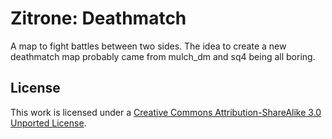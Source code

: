 # Zitrone: Deathmatch #
A map to fight battles between two sides. The idea to create a new deathmatch map probably came from mulch_dm and sq4 being all boring.

## License ##
This work is licensed under a [Creative Commons Attribution-ShareAlike 3.0 Unported License](http://creativecommons.org/licenses/by-sa/3.0/).
